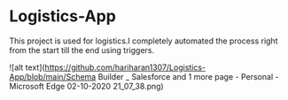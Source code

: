 # Logistics-App

This project is used for logistics.I completely automated the process right from the start till the end using triggers.

![alt text](https://github.com/hariharan1307/Logistics-App/blob/main/Schema Builder _ Salesforce and 1 more page - Personal - Microsoft​ Edge 02-10-2020 21_07_38.png)
